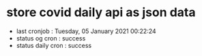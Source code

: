 # store covid daily api as json data

- last cronjob : Tuesday, 05 January 2021 00:22:24
- status og cron : success
- status daily cron : success
      
      
